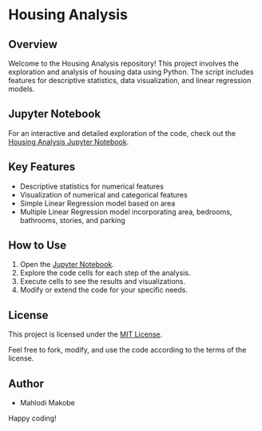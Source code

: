 # Housing Analysis

## Overview
Welcome to the Housing Analysis repository! This project involves the exploration and analysis of housing data using Python. The script includes features for descriptive statistics, data visualization, and linear regression models.

## Jupyter Notebook
For an interactive and detailed exploration of the code, check out the [Housing Analysis Jupyter Notebook](https://github.com/mahlodi-makobe/HousingAnalysis/blob/main/housing.ipynb).

## Key Features
- Descriptive statistics for numerical features
- Visualization of numerical and categorical features
- Simple Linear Regression model based on area
- Multiple Linear Regression model incorporating area, bedrooms, bathrooms, stories, and parking

## How to Use
1. Open the [Jupyter Notebook](https://github.com/mahlodi-makobe/HousingAnalysis/blob/main/housing.ipynb).
2. Explore the code cells for each step of the analysis.
3. Execute cells to see the results and visualizations.
4. Modify or extend the code for your specific needs.

## License
This project is licensed under the [MIT License](https://github.com/mahlodi-makobe/HousingAnalysis/blob/main/LICENSE).

Feel free to fork, modify, and use the code according to the terms of the license.

## Author
- Mahlodi Makobe

Happy coding!
